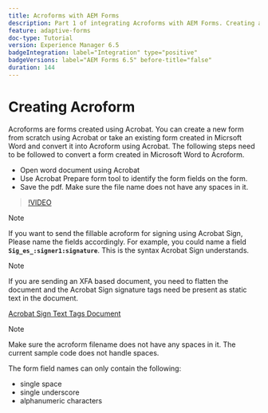 ```yaml
---
title: Acroforms with AEM Forms
description: Part 1 of integrating Acroforms with AEM Forms. Creating an Adaptive Form using Acroform and merging the data to obtain a PDF.
feature: adaptive-forms
doc-type: Tutorial
version: Experience Manager 6.5
badgeIntegration: label="Integration" type="positive"
badgeVersions: label="AEM Forms 6.5" before-title="false"
duration: 144
---
```


# Creating Acroform

Acroforms are forms created using Acrobat. You can create a new form from scratch using Acrobat or take an existing form created in Micrsoft Word and convert it into Acroform using Acrobat. The following steps need to be followed to convert a form created in Microsoft Word to Acroform.

* Open word document using Acrobat
* Use Acrobat Prepare form tool to identify the form fields on the form.
* Save the pdf. Make sure the file name does not have any spaces in it.


>[!VIDEO](https://video.tv.adobe.com/v/22575?quality=12&learn=on)

>[!NOTE]
>
>If you want to send the fillable acroform for signing using Acrobat Sign, Please name the fields accordingly. For example, you could name a field **`Sig_es_:signer1:signature`**. This is the syntax Acrobat Sign understands.

>[!NOTE]
>
>If you are sending an XFA based document, you need to flatten the document and the Acrobat Sign signature tags need be present as static text in the document.

[Acrobat Sign Text Tags Document](https://helpx.adobe.com/sign/using/text-tag.html)

>[!NOTE]
>
>Make sure the acroform filename does not have any spaces in it. The current sample code does not handle spaces.
>
>The form field names can only contain the following:
>
>* single space 
>* single underscore
>* alphanumeric characters
